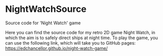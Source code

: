 # NightWatchSource
Source code for 'Night Watch' game

Here you can find the source code for my retro 2D game Night Watch, in which the aim is to safely direct ships at night time.
To play the game, you can use the following link, which will take you to GitHub pages: https://edchancellor.github.io/night-watch-game/
